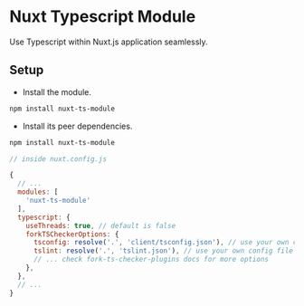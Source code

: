 # Nuxt Typescript Module

Use Typescript within Nuxt.js application seamlessly.

## Setup

* Install the module.
```bash
npm install nuxt-ts-module
```

* Install its peer dependencies.
```bash
npm install nuxt-ts-module
```

```js
// inside nuxt.config.js

{
  // ...
  modules: [
    'nuxt-ts-module'
  ],
  typescript: {
    useThreads: true, // default is false
    forkTSCheckerOptions: {
      tsconfig: resolve('.', 'client/tsconfig.json'), // use your own config file
      tslint: resolve('.', 'tslint.json'), // use your own config file
      // ... check fork-ts-checker-plugins docs for more options
    },
  },
  // ...
}
```
